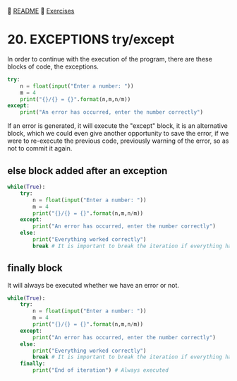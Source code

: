 :page_with_curl: [README](../README_en.md) :pencil: [Exercises](/tests/indicetests.md)

# 20. EXCEPTIONS try/except

In order to continue with the execution of the program, there are these blocks of code, the exceptions.

````python
try:
    n = float(input("Enter a number: "))
    m = 4
    print("{}/{} = {}".format(n,m,n/m))
except:
    print("An error has occurred, enter the number correctly")
````
If an error is generated, it will execute the "except" block, it is an alternative block, which we could even give another opportunity to save the error, 
if we were to re-execute the previous code, previously warning of the error, so as not to commit it again.

## else block added after an exception

````python
while(True):
    try:
        n = float(input("Enter a number: "))
        m = 4
        print("{}/{} = {}".format(n,m,n/m))
    except:
        print("An error has occurred, enter the number correctly")
    else:
        print("Everything worked correctly")
        break # It is important to break the iteration if everything has gone well
````

## finally block

It will always be executed whether we have an error or not.

````python
while(True):
    try:
        n = float(input("Enter a number: "))
        m = 4
        print("{}/{} = {}".format(n,m,n/m))
    except:
        print("An error has occurred, enter the number correctly")
    else:
        print("Everything worked correctly")
        break # It is important to break the iteration if everything has gone well
    finally:
        print("End of iteration") # Always executed
````
